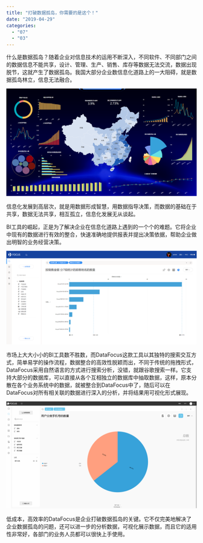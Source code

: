 ```yaml
---
title: "打破数据孤岛，你需要的是这个！"
date: "2019-04-29"
categories: 
  - "07"
  - "03"
---
```


什么是数据孤岛？随着企业对信息技术的运用不断深入，不同软件、不同部门之间的数据信息不能共享，设计、管理、生产、销售、库存等数据无法交流，数据出现脱节，这就产生了数据孤岛。我国大部分企业数信息化道路上的一大阻碍，就是数据孤岛林立，信息无法融合。

![](images/word-image-402.png)

信息化发展到高层次，就是用数据形成智慧，用数据指导决策，而数据的基础在于共享，数据无法共享，相互孤立，信息化发展无从谈起。

BI工具的崛起，正是为了解决企业在信息化道路上遇到的一个个的难题。它将企业中现有的数据进行有效的整合，快速准确地提供报表并提出决策依据，帮助企业做出明智的业务经营决策。

![](images/word-image-351.png)

市场上大大小小的BI工具数不胜数，而DataFocus这款工具以其独特的搜索交互方式，简单易学的操作流程，数据整合的高效性脱颖而出，不同于传统的拖拽形式，DataFocus采用自然语言的方式进行搜索分析，没错，就跟谷歌搜索一样。它支持大部分的数据库，可以直接从各个互相独立的数据库中抽取数据，这样，原本分散在各个业务系统中的数据，就被整合到DataFocus中了，随后可以在DataFocus对所有相关联的数据进行深入的分析，并将结果用可视化形式展现。

![](images/word-image-125.png)

低成本，高效率的DataFocus是企业打破数据孤岛的关键。它不仅完美地解决了企业数据孤岛的问题，还可以进一步的分析数据，可视化展示数据，而且它的适用性非常好，各部门的业务人员都可以很快上手使用。
